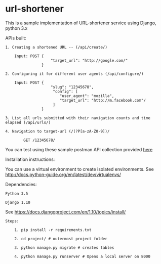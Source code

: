 # url-shortener

This is a sample implementation of URL-shortener service using Django, python 3.x

APIs built:

    1. Creating a shortened URL -- (/api/create/)
    
        Input: POST {
                        "target_url": "http://google.com/"
                    }

    2. Configuring it for different user agents (/api/configure/)
    
        Input: POST {
                        "slug": "12345678",
                         "config": [
                            "user_agent": "mozilla",
                            "target_url": "http://m.facebook.com"/
                         ]
                    }

    3. List all urls submitted with their navigation counts and time elapsed (/api/urls/)

    4. Navigation to target-url (/(?P[a-zA-Z0-9])/
    
            GET /12345678/
    
You can test using these sample postman API collection provided [here](https://www.getpostman.com/collections/e2558ca1600cde040258) 

Installation instructions:

   You can use a virtual environment to create isolated environments. See <http://docs.python-guide.org/en/latest/dev/virtualenvs/>

   Dependencies:

    Python 3.5

    Django 1.10 
   See <https://docs.djangoproject.com/en/1.10/topics/install/>

    Steps:

        1. pip install -r requirements.txt

        2. cd project/ # outermost project folder

        3. python manage.py migrate # creates tables

        4. python manage.py runserver # Opens a local server on 8000

